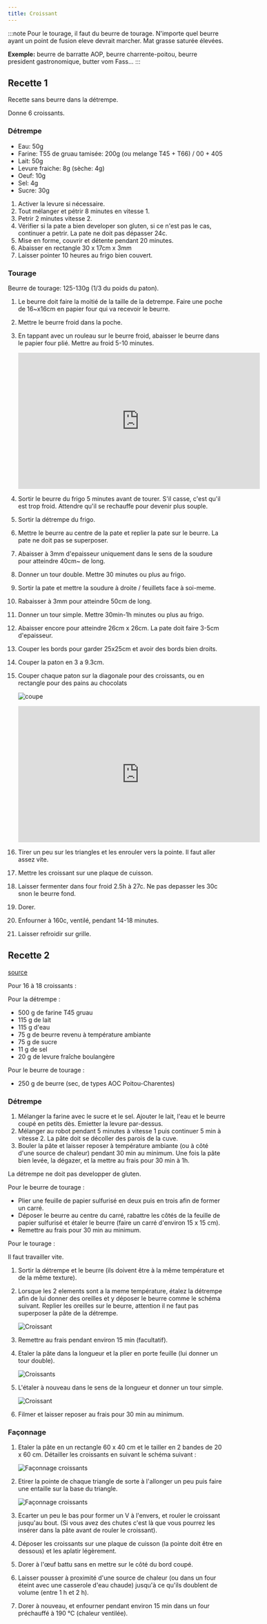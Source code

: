```yaml
---
title: Croissant
---
```


:::note
Pour le tourage, il faut du beurre de tourage.
N'importe quel beurre ayant un point de fusion eleve devrait marcher. Mat grasse saturée élevées.

**Exemple:** beurre de barratte AOP, beurre charrente-poitou, beurre president gastronomique, butter vom Fass...
:::

## Recette 1

Recette sans beurre dans la détrempe.

Donne 6 croissants.

### Détrempe

- Eau: 50g
- Farine: T55 de gruau tamisée: 200g (ou melange T45 + T66) / 00 + 405
- Lait: 50g
- Levure fraiche: 8g (sèche: 4g)
- Oeuf: 10g
- Sel: 4g
- Sucre: 30g

1. Activer la levure si nécessaire.
1. Tout mélanger et pétrir 8 minutes en vitesse 1.
1. Petrir 2 minutes vitesse 2.
1. Vérifier si la pate a bien developer son gluten, si ce n'est pas le cas, continuer a petrir.
   La pate ne doit pas dépasser 24c.
1. Mise en forme, couvrir et détente pendant 20 minutes.
1. Abaisser en rectangle 30 x 17cm x 3mm
1. Laisser pointer 10 heures au frigo bien couvert.

### Tourage

Beurre de tourage: 125-130g (1/3 du poids du paton).

1. Le beurre doit faire la moitié de la taille de la detrempe. Faire une poche de 16~x16cm en papier
   four qui va recevoir le beurre.
1. Mettre le beurre froid dans la poche.
1. En tappant avec un rouleau sur le beurre froid, abaisser le beurre dans le papier four plié.
   Mettre au froid 5-10 minutes.

   <iframe width="560" height="315" src="https://www.youtube.com/embed/dLgi6kuX0B0?start=484" title="YouTube video player" frameborder="0" allow="accelerometer; autoplay; clipboard-write; encrypted-media; gyroscope; picture-in-picture" allowfullscreen></iframe>

1. Sortir le beurre du frigo 5 minutes avant de tourer. S'il casse, c'est qu'il est trop froid.
   Attendre qu'il se rechauffe pour devenir plus souple.
1. Sortir la détrempe du frigo.
1. Mettre le beurre au centre de la pate et replier la pate sur le beurre. La pate ne doit pas se superposer.
1. Abaisser à 3mm d'epaisseur uniquement dans le sens de la soudure pour atteindre 40cm~ de long.
1. Donner un tour double. Mettre 30 minutes ou plus au frigo.
1. Sortir la pate et mettre la soudure à droite / feuillets face à soi-meme.
1. Rabaisser à 3mm pour atteindre 50cm de long.
1. Donner un tour simple. Mettre 30min-1h minutes ou plus au frigo.
1. Abaisser encore pour atteindre 26cm x 26cm. La pate doit faire 3-5cm d'epaisseur.
1. Couper les bords pour garder 25x25cm et avoir des bords bien droits.
1. Couper la paton en 3 a 9.3cm.
1. Couper chaque paton sur la diagonale pour des croissants, ou en rectangle pour des pains au chocolats

   ![coupe](/img/coupe.png)

   <iframe width="560" height="315" src="https://www.youtube.com/embed/50-yxbahn5I?start=789" title="YouTube video player" frameborder="0" allow="accelerometer; autoplay; clipboard-write; encrypted-media; gyroscope; picture-in-picture" allowfullscreen></iframe>

1. Tirer un peu sur les triangles et les enrouler vers la pointe. Il faut aller assez vite.
1. Mettre les croissant sur une plaque de cuisson.
1. Laisser fermenter dans four froid 2.5h à 27c. Ne pas depasser les 30c snon le beurre fond.
1. Dorer.
1. Enfourner à 160c, ventilé, pendant 14-18 minutes.
1. Laisser refroidir sur grille.

## Recette 2

[source](https://rockthebretzel.com)

Pour 16 à 18 croissants :

Pour la détrempe :

- 500 g de farine T45 gruau
- 115 g de lait
- 115 g d'eau
- 75 g de beurre revenu à température ambiante
- 75 g de sucre
- 11 g de sel
- 20 g de levure fraîche boulangère

Pour le beurre de tourage :

- 250 g de beurre (sec, de types AOC Poitou-Charentes)

### Détrempe

1. Mélanger la farine avec le sucre et le sel. Ajouter le lait, l'eau et le beurre coupé en petits dès.
   Emietter la levure par-dessus.
1. Mélanger au robot pendant 5 minutes à vitesse 1 puis continuer 5 min à vitesse 2. La pâte doit
   se décoller des parois de la cuve.
1. Bouler la pâte et laisser reposer à température ambiante (ou à côté d'une source de chaleur)
   pendant 30 min au minimum. Une fois la pâte bien levée, la dégazer, et la mettre au frais pour 30 min à 1h.

La détrempe ne doit pas developper de gluten.

Pour le beurre de tourage :

- Plier une feuille de papier sulfurisé en deux puis en trois afin de former un carré.
- Déposer le beurre au centre du carré, rabattre les côtés de la feuille de papier sulfurisé et étaler le
  beurre (faire un carré d'environ 15 x 15 cm).
- Remettre au frais pour 30 min au minimum.

Pour le tourage :

Il faut travailler vite.

1. Sortir la détrempe et le beurre (ils doivent être à la même température et de la même texture).
1. Lorsque les 2 elements sont a la meme température, étalez la détrempe afin de lui donner des oreilles et y déposer le beurre comme le schéma suivant. Replier les oreilles sur le beurre, attention il ne faut pas superposer la pâte de la détrempe.

   ![Croissant](/img/croissant1.png)
1. Remettre au frais pendant environ 15 min (facultatif).
1. Etaler la pâte dans la longueur et la plier en porte feuille (lui donner un tour double).

   ![Croissants](/img/croissant3.png)
1. L'étaler à nouveau dans le sens de la longueur et donner un tour simple.

   ![Croissant](/img/croissant3.png)
1. Filmer et laisser reposer au frais pour 30 min au minimum.

### Façonnage

1. Etaler la pâte en un rectangle 60 x 40 cm et le tailler en 2 bandes de 20 x 60 cm.
   Détailler les croissants en suivant le schéma suivant :

   ![Façonnage croissants](/img/croissant4.png)
1. Etirer la pointe de chaque triangle de sorte à l'allonger un peu puis faire une entaille sur la base du triangle.

   ![Façonnage croissants](/img/croissant5.jpg)
1. Ecarter un peu le bas pour former un V à l'envers, et rouler le croissant jusqu'au bout.
   (Si vous avez des chutes c'est là que vous pourrez les insérer dans la pâte avant de rouler le croissant).
1. Déposer les croissants sur une plaque de cuisson (la pointe doit être en dessous) et les aplatir
   légèrement.
1. Dorer à l'œuf battu sans en mettre sur le côté du bord coupé.
1. Laisser pousser à proximité d'une source de chaleur (ou dans un four éteint avec une casserole
   d'eau chaude) jusqu'à ce qu'ils doublent de volume (entre 1 h et 2 h).
1. Dorer à nouveau, et enfourner pendant environ 15 min dans un four préchauffé à 190 °C (chaleur ventilée).
